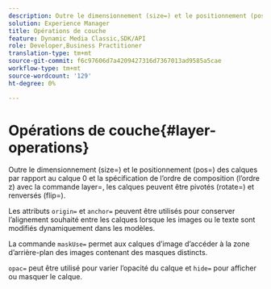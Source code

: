 ```yaml
---
description: Outre le dimensionnement (size=) et le positionnement (pos=) des calques par rapport au calque 0 et la spécification de l’ordre de composition (l’ordre z) avec la commande layer=, les calques peuvent être pivotés (rotate=) et renversés (flip=).
solution: Experience Manager
title: Opérations de couche
feature: Dynamic Media Classic,SDK/API
role: Developer,Business Practitioner
translation-type: tm+mt
source-git-commit: f6c97606d7a4209427316d7367013ad9585a5cae
workflow-type: tm+mt
source-wordcount: '129'
ht-degree: 0%

---
```



# Opérations de couche{#layer-operations}

Outre le dimensionnement (size=) et le positionnement (pos=) des calques par rapport au calque 0 et la spécification de l’ordre de composition (l’ordre z) avec la commande layer=, les calques peuvent être pivotés (rotate=) et renversés (flip=).

Les attributs `origin=` et `anchor=` peuvent être utilisés pour conserver l’alignement souhaité entre les calques lorsque les images ou le texte sont modifiés dynamiquement dans les modèles.

La commande `maskUse=` permet aux calques d’image d’accéder à la zone d’arrière-plan des images contenant des masques distincts.

`opac=` peut être utilisé pour varier l’opacité du calque et  `hide=` pour afficher ou masquer le calque.

